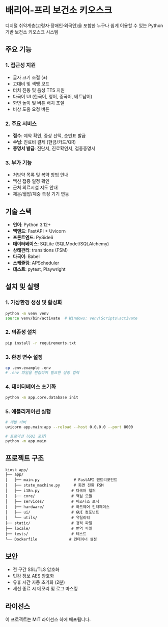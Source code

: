 # 배리어-프리 보건소 키오스크

디지털 취약계층(고령자·장애인·외국인)을 포함한 누구나 쉽게 이용할 수 있는 Python 기반 보건소 키오스크 시스템

## 주요 기능

### 1. 접근성 지원
- 글자 크기 조절 (±)
- 고대비 및 색맹 모드
- 터치 진동 및 음성 TTS 지원
- 다국어 UI (한국어, 영어, 중국어, 베트남어)
- 화면 높이 및 버튼 배치 조절
- 비상 도움 요청 버튼

### 2. 주요 서비스
- **접수**: 예약 확인, 증상 선택, 순번표 발급
- **수납**: 진료비 결제 (현금/카드/QR)
- **증명서 발급**: 진단서, 진료확인서, 접종증명서

### 3. 부가 기능
- 처방약 목록 및 복약 방법 안내
- 백신 접종 일정 확인
- 근처 의료시설 지도 안내
- 체온/혈압/체중 측정 기기 연동

## 기술 스택

- **언어**: Python 3.12+
- **백엔드**: FastAPI + Uvicorn
- **프론트엔드**: PySide6
- **데이터베이스**: SQLite (SQLModel/SQLAlchemy)
- **상태관리**: transitions (FSM)
- **다국어**: Babel
- **스케줄링**: APScheduler
- **테스트**: pytest, Playwright

## 설치 및 실행

### 1. 가상환경 생성 및 활성화
```bash
python -m venv venv
source venv/bin/activate  # Windows: venv\Scripts\activate
```

### 2. 의존성 설치
```bash
pip install -r requirements.txt
```

### 3. 환경 변수 설정
```bash
cp .env.example .env
# .env 파일을 편집하여 필요한 설정 입력
```

### 4. 데이터베이스 초기화
```bash
python -m app.core.database init
```

### 5. 애플리케이션 실행
```bash
# 개발 서버
uvicorn app.main:app --reload --host 0.0.0.0 --port 8000

# 프로덕션 (GUI 포함)
python -m app.main
```

## 프로젝트 구조

```
kiosk_app/
├── app/
│   ├── main.py               # FastAPI 엔트리포인트
│   ├── state_machine.py      # 화면 전환 FSM
│   ├── i18n.py              # 다국어 헬퍼
│   ├── core/                # 핵심 모듈
│   ├── services/            # 비즈니스 로직
│   ├── hardware/            # 하드웨어 인터페이스
│   ├── ui/                  # GUI 컴포넌트
│   └── utils/               # 유틸리티
├── static/                  # 정적 파일
├── locale/                  # 번역 파일
├── tests/                   # 테스트
└── Dockerfile              # 컨테이너 설정
```

## 보안

- 전 구간 SSL/TLS 암호화
- 민감 정보 AES 암호화
- 유휴 시간 자동 초기화 (2분)
- 세션 종료 시 메모리 및 로그 마스킹

## 라이선스

이 프로젝트는 MIT 라이선스 하에 배포됩니다.